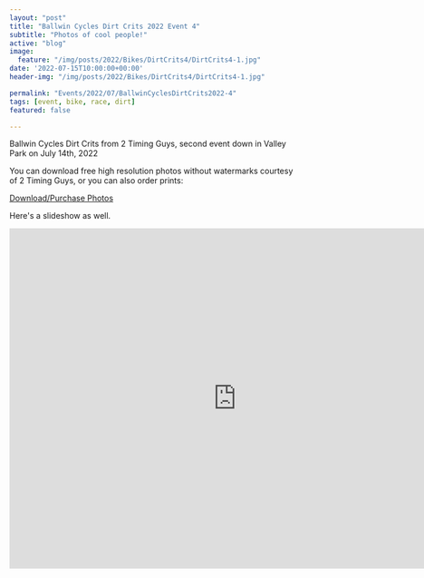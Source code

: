 ```yaml
---
layout: "post"
title: "Ballwin Cycles Dirt Crits 2022 Event 4"
subtitle: "Photos of cool people!"
active: "blog"
image:
  feature: "/img/posts/2022/Bikes/DirtCrits4/DirtCrits4-1.jpg"
date: '2022-07-15T10:00:00+00:00'
header-img: "/img/posts/2022/Bikes/DirtCrits4/DirtCrits4-1.jpg"

permalink: "Events/2022/07/BallwinCyclesDirtCrits2022-4"
tags: [event, bike, race, dirt]
featured: false

---
```


Ballwin Cycles Dirt Crits from 2 Timing Guys, second event down in Valley Park on July 14th, 2022

You can download free high resolution photos without watermarks courtesy of 2 Timing Guys, or you can also order prints:

[Download/Purchase Photos](https://photos.rainbowmarks.com/2022/Bikes/2022-Ballwin-Cycles-Dirt-Crits/July-14-2022)

Here's a slideshow as well.
<iframe src="https://photos.rainbowmarks.com/frame/slideshow?key=Cpz4wT&speed=3&transition=fade&autoStart=1&captions=0&navigation=0&playButton=0&randomize=0&transitionSpeed=2" width="800" height="600" frameborder="no" scrolling="no"></iframe>